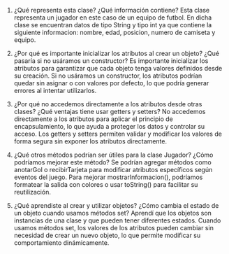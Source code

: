1. ¿Qué representa esta clase? ¿Qué información contiene?
Esta clase representa un jugador en este caso de un equipo de futbol. En dicha clase se encuentran datos de tipo String y tipo int ya que contiene la siguiente informacion:
nombre, edad, posicion, numero de camiseta y equipo.

2. ¿Por qué es importante inicializar los atributos al crear un objeto? ¿Qué pasaría si no usáramos un constructor?
Es importante inicializar los atributos para garantizar que cada objeto tenga valores definidos desde su creación. Si no usáramos un constructor, los atributos podrían quedar sin asignar o con valores por defecto, lo que podría generar errores al intentar utilizarlos.

3. ¿Por qué no accedemos directamente a los atributos desde otras clases? ¿Qué ventajas tiene usar getters y setters?
No accedemos directamente a los atributos para aplicar el principio de encapsulamiento, lo que ayuda a proteger los datos y controlar su acceso. Los getters y setters permiten validar y modificar los valores de forma segura sin exponer los atributos directamente.

4. ¿Qué otros métodos podrían ser útiles para la clase Jugador? ¿Cómo podríamos mejorar este método?
Se podrían agregar métodos como anotarGol o recibirTarjeta para modificar atributos específicos según eventos del juego. Para mejorar mostrarInformacion(), podríamos formatear la salida con colores o usar toString() para facilitar su reutilización.

5. ¿Qué aprendiste al crear y utilizar objetos? ¿Cómo cambia el estado de un objeto cuando usamos métodos set?
Aprendí que los objetos son instancias de una clase y que pueden tener diferentes estados. Cuando usamos métodos set, los valores de los atributos pueden cambiar sin necesidad de crear un nuevo objeto, lo que permite modificar su comportamiento dinámicamente.
